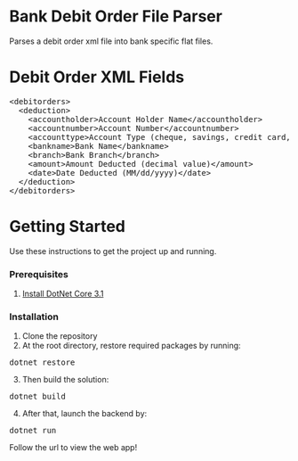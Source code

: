 # Bank Debit Order File Parser
Parses a debit order xml file into bank specific flat files.

# Debit Order XML Fields
<pre>
&lt<span class=""fw-bold"">debitorders</span>&gt
  &lt<span class=""fw-bold"">deduction</span>&gt
    &lt<span class=""fw-bold"">accountholder</span>&gtAccount Holder Name&lt<span class=""fw-bold"">/accountholder</span>&gt
	&lt<span class=""fw-bold"">accountnumber</span>&gtAccount Number&lt<span class=""fw-bold"">/accountnumber</span>&gt
	&lt<span class=""fw-bold"">accounttype</span>&gtAccount Type (cheque, savings, credit card, other)&lt<span class=""fw-bold"">/accounttype</span>&gt
	&lt<span class=""fw-bold"">bankname</span>&gtBank Name&lt<span class=""fw-bold"">/bankname</span>&gt
	&lt<span class=""fw-bold"">branch</span>&gtBank Branch&lt<span class=""fw-bold"">/branch</span>&gt
	&lt<span class=""fw-bold"">amount</span>&gtAmount Deducted (decimal value)&lt<span class=""fw-bold"">/amount</span>&gt
	&lt<span class=""fw-bold"">date</span>&gtDate Deducted (MM/dd/yyyy)&lt<span class=""fw-bold"">/date</span>&gt
  &lt<span class=""fw-bold"">/deduction</span>&gt
&lt<span class=""fw-bold"">/debitorders</span>&gt
</pre>

# Getting Started
Use these instructions to get the project up and running.

### Prerequisites
1. [Install DotNet Core 3.1](https://dotnet.microsoft.com/en-us/download/dotnet/3.1)

### Installation
1. Clone the repository
2. At the root directory, restore required packages by running:
<pre>
dotnet restore
</pre>
3. Then build the solution:
<pre>
dotnet build
</pre>
4. After that, launch the backend by:
<pre>
dotnet run
</pre>

Follow the url to view the web app!
